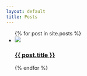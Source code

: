 ```yaml
---
layout: default
title: Posts
---
```

<ul class="entries">
  {% for post in site.posts %}

  <li>
    <a href="{{ post.url }}">
    <img src="/posts/{{ post.image }}"/> <br>
      <h3>{{ post.title }}</h3>
    </a>
  </li>

  {% endfor %}
</ul>
